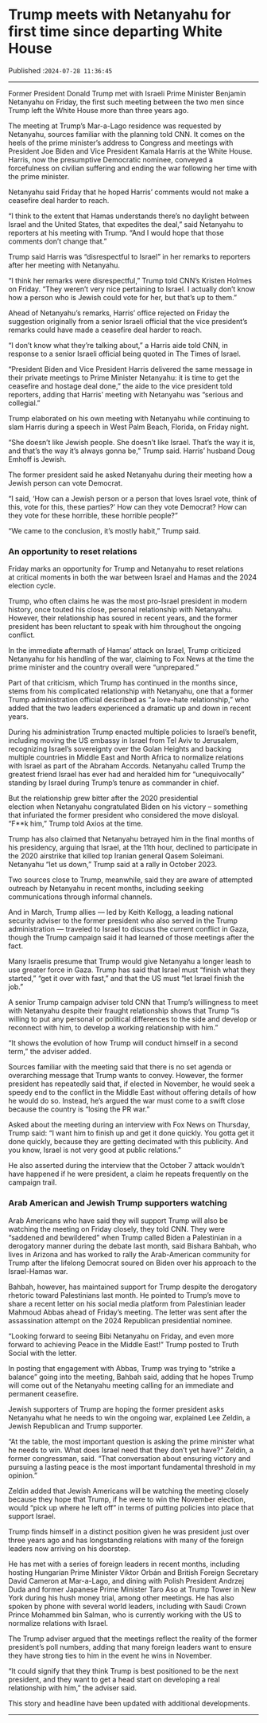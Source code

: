 # Trump meets with Netanyahu for first time since departing White House

Published :`2024-07-28 11:36:45`

---

Former President Donald Trump met with Israeli Prime Minister Benjamin Netanyahu on Friday, the first such meeting between the two men since Trump left the White House more than three years ago.

The meeting at Trump’s Mar-a-Lago residence was requested by Netanyahu, sources familiar with the planning told CNN. It comes on the heels of the prime minister’s address to Congress and meetings with President Joe Biden and Vice President Kamala Harris at the White House. Harris, now the presumptive Democratic nominee, conveyed a forcefulness on civilian suffering and ending the war following her time with the prime minister.

Netanyahu said Friday that he hoped Harris’ comments would not make a ceasefire deal harder to reach.

“I think to the extent that Hamas understands there’s no daylight between Israel and the United States, that expedites the deal,” said Netanyahu to reporters at his meeting with Trump. “And I would hope that those comments don’t change that.”

Trump said Harris was “disrespectful to Israel” in her remarks to reporters after her meeting with Netanyahu.

“I think her remarks were disrespectful,” Trump told CNN’s Kristen Holmes on Friday. “They weren’t very nice pertaining to Israel. I actually don’t know how a person who is Jewish could vote for her, but that’s up to them.”

Ahead of Netanyahu’s remarks, Harris’ office rejected on Friday the suggestion originally from a senior Israeli official that the vice president’s remarks could have made a ceasefire deal harder to reach.

“I don’t know what they’re talking about,” a Harris aide told CNN, in response to a senior Israeli official being quoted in The Times of Israel.

“President Biden and Vice President Harris delivered the same message in their private meetings to Prime Minister Netanyahu: it is time to get the ceasefire and hostage deal done,” the aide to the vice president told reporters, adding that Harris’ meeting with Netanyahu was “serious and collegial.”

Trump elaborated on his own meeting with Netanyahu while continuing to slam Harris during a speech in West Palm Beach, Florida, on Friday night.

“She doesn’t like Jewish people. She doesn’t like Israel. That’s the way it is, and that’s the way it’s always gonna be,” Trump said. Harris’ husband Doug Emhoff is Jewish.

The former president said he asked Netanyahu during their meeting how a Jewish person can vote Democrat.

“I said, ‘How can a Jewish person or a person that loves Israel vote, think of this, vote for this, these parties?’ How can they vote Democrat? How can they vote for these horrible, these horrible people?”

“We came to the conclusion, it’s mostly habit,” Trump said.

### An opportunity to reset relations

Friday marks an opportunity for Trump and Netanyahu to reset relations at critical moments in both the war between Israel and Hamas and the 2024 election cycle.

Trump, who often claims he was the most pro-Israel president in modern history, once touted his close, personal relationship with Netanyahu. However, their relationship has soured in recent years, and the former president has been reluctant to speak with him throughout the ongoing conflict.

In the immediate aftermath of Hamas’ attack on Israel, Trump criticized Netanyahu for his handling of the war, claiming to Fox News at the time the prime minister and the country overall were “unprepared.”

Part of that criticism, which Trump has continued in the months since, stems from his complicated relationship with Netanyahu, one that a former Trump administration official described as “a love-hate relationship,” who added that the two leaders experienced a dramatic up and down in recent years.

During his administration Trump enacted multiple policies to Israel’s benefit, including moving the US embassy in Israel from Tel Aviv to Jerusalem, recognizing Israel’s sovereignty over the Golan Heights and backing multiple countries in Middle East and North Africa to normalize relations with Israel as part of the Abraham Accords. Netanyahu called Trump the greatest friend Israel has ever had and heralded him for “unequivocally” standing by Israel during Trump’s tenure as commander in chief.

But the relationship grew bitter after the 2020 presidential election when Netanyahu congratulated Biden on his victory – something that infuriated the former president who considered the move disloyal. “F**k him,” Trump told Axios at the time.

Trump has also claimed that Netanyahu betrayed him in the final months of his presidency, arguing that Israel, at the 11th hour, declined to participate in the 2020 airstrike that killed top Iranian general Qasem Soleimani. Netanyahu “let us down,” Trump said at a rally in October 2023.

Two sources close to Trump, meanwhile, said they are aware of attempted outreach by Netanyahu in recent months, including seeking communications through informal channels.

And in March, Trump allies — led by Keith Kellogg, a leading national security adviser to the former president who also served in the Trump administration — traveled to Israel to discuss the current conflict in Gaza, though the Trump campaign said it had learned of those meetings after the fact.

Many Israelis presume that Trump would give Netanyahu a longer leash to use greater force in Gaza. Trump has said that Israel must “finish what they started,” “get it over with fast,” and that the US must “let Israel finish the job.”

A senior Trump campaign adviser told CNN that Trump’s willingness to meet with Netanyahu despite their fraught relationship shows that Trump “is willing to put any personal or political differences to the side and develop or reconnect with him, to develop a working relationship with him.”

“It shows the evolution of how Trump will conduct himself in a second term,” the adviser added.

Sources familiar with the meeting said that there is no set agenda or overarching message that Trump wants to convey. However, the former president has repeatedly said that, if elected in November, he would seek a speedy end to the conflict in the Middle East without offering details of how he would do so. Instead, he’s argued the war must come to a swift close because the country is “losing the PR war.”

Asked about the meeting during an interview with Fox News on Thursday, Trump said: “I want him to finish up and get it done quickly. You gotta get it done quickly, because they are getting decimated with this publicity. And you know, Israel is not very good at public relations.”

He also asserted during the interview that the October 7 attack wouldn’t have happened if he were president, a claim he repeats frequently on the campaign trail.

### Arab American and Jewish Trump supporters watching

Arab Americans who have said they will support Trump will also be watching the meeting on Friday closely, they told CNN. They were “saddened and bewildered” when Trump called Biden a Palestinian in a derogatory manner during the debate last month, said Bishara Bahbah, who lives in Arizona and has worked to rally the Arab-American community for Trump after the lifelong Democrat soured on Biden over his approach to the Israel-Hamas war.

Bahbah, however, has maintained support for Trump despite the derogatory rhetoric toward Palestinians last month. He pointed to Trump’s move to share a recent letter on his social media platform from Palestinian leader Mahmoud Abbas ahead of Friday’s meeting. The letter was sent after the assassination attempt on the 2024 Republican presidential nominee.

“Looking forward to seeing Bibi Netanyahu on Friday, and even more forward to achieving Peace in the Middle East!” Trump posted to Truth Social with the letter.

In posting that engagement with Abbas, Trump was trying to “strike a balance” going into the meeting, Bahbah said, adding that he hopes Trump will come out of the Netanyahu meeting calling for an immediate and permanent ceasefire.

Jewish supporters of Trump are hoping the former president asks Netanyahu what he needs to win the ongoing war, explained Lee Zeldin, a Jewish Republican and Trump supporter.

“At the table, the most important question is asking the prime minister what he needs to win. What does Israel need that they don’t yet have?” Zeldin, a former congressman, said. “That conversation about ensuring victory and pursuing a lasting peace is the most important fundamental threshold in my opinion.”

Zeldin added that Jewish Americans will be watching the meeting closely because they hope that Trump, if he were to win the November election, would “pick up where he left off” in terms of putting policies into place that support Israel.

Trump finds himself in a distinct position given he was president just over three years ago and has longstanding relations with many of the foreign leaders now arriving on his doorstep.

He has met with a series of foreign leaders in recent months, including hosting Hungarian Prime Minister Viktor Orbán and British Foreign Secretary David Cameron at Mar-a-Lago, and dining with Polish President Andrzej Duda and former Japanese Prime Minister Taro Aso at Trump Tower in New York during his hush money trial, among other meetings. He has also spoken by phone with several world leaders, including with Saudi Crown Prince Mohammed bin Salman, who is currently working with the US to normalize relations with Israel.

The Trump adviser argued that the meetings reflect the reality of the former president’s poll numbers, adding that many foreign leaders want to ensure they have strong ties to him in the event he wins in November.

“It could signify that they think Trump is best positioned to be the next president, and they want to get a head start on developing a real relationship with him,” the adviser said.

This story and headline have been updated with additional developments.

---

